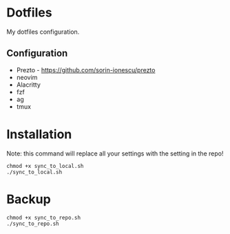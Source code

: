 # Dotfiles
My dotfiles configuration.

## Configuration
* Prezto - https://github.com/sorin-ionescu/prezto
* neovim
* Alacritty
* fzf
* ag
* tmux

# Installation
Note: this command will replace all your settings with the setting in the repo!

```
chmod +x sync_to_local.sh
./sync_to_local.sh
```

# Backup
```
chmod +x sync_to_repo.sh
./sync_to_repo.sh
```
